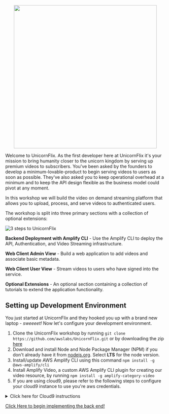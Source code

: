 <p align="center">
  <img src="https://www.amplify-video.com/unicornflix/logo.png" width="450">
</p>

Welcome to UnicornFlix. As the first developer here at UnicornFlix it's your mission to bring humanity closer to the unicorn kingdom by serving up premium videos to subscribers. You've been asked by the founders to develop a minimum-lovable-product to begin serving videos to users as soon as possible. They've also asked you to keep operational overhead at a minimum and to keep the API design flexible as the business model could pivot at any moment.

In this workshop we will build the video on demand streaming platform that allows you to upload, process, and serve videos to authenticated users.

The workshop is split into three primary sections with a collection of optional extensions:

![3 steps to UnicornFlix](https://www.amplify-video.com/unicornflix/steps.png)

**Backend Deployment with Amplify CLI** - Use the Amplify CLI to deploy the API, Authentication, and Video Streaming infrastructure.

**Web Client Admin View** - Build a web application to add videos and associate basic metadata.

**Web Client User View** - Stream videos to users who have signed into the service.

**Optional Extensions** - An optional section containing a collection of tutorials to extend the application functionality.

## Setting up Development Environment

You just started at UnicornFlix and they hooked you up with a brand new laptop - _sweeeet!_ Now let's configure your development environment. 

1. Clone the UnicornFlix workshop by running `git clone https://github.com/awslabs/UnicornFlix.git` or by downloading the zip [here](https://github.com/awslabs/unicornflix/archive/master.zip)
1. Download and install Node and Node Package Manager (NPM) if you don't already have it from [nodejs.org](https://nodejs.org/en/download/). Select **LTS** for the node version.
1. Install/update AWS Amplify CLI using this command `npm install -g @aws-amplify/cli`
1. Install Amplify Video, a custom AWS Amplify CLI plugin for creating our video resource, by running `npm install -g amplify-category-video`
1. If you are using cloud9, please refer to the following steps to configure your cloud9 instance to use you're aws credentials.
<details>
        <summary>Click here for Cloud9 instructions</summary>
1. To create and connect to a new Cloud9 instance, follow these links.
  1. https://docs.aws.amazon.com/cloud9/latest/user-guide/create-environment-main.html
  1. https://docs.aws.amazon.com/cloud9/latest/user-guide/open-environment.html
1. Once you have opened the IDE, click into the terminal in the bottom center of the screen and proceed with setting up your development environment.
1. Create the ~/.aws/config file on your cloud9 instance
1. Copy the contents in the ~/.aws/credentials into the ~/.aws/config file; then when you run amplify init, you will see the option to select the profiles in the ~/.aws/config file. 

You can copy the below example if you want to use a different set of access keys.
```
[default]
aws_access_key_id=<access key id>
aws_secret_access_key=<secret access key>
aws_session_token=<optional session token for temp credentials>
region=<region, such as 'us-west-2'>
```
 
</details>

[Click Here to begin implementing the back end!](./documentation/Backend.md)
